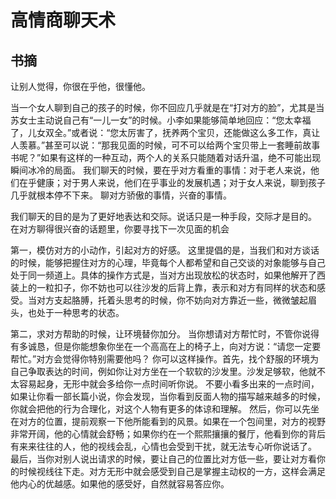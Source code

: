# 高情商聊天术
## 书摘
让别人觉得，你很在乎他，很懂他。

当一个女人聊到自己的孩子的时候，你不回应几乎就是在“打对方的脸”，尤其是当苏女士主动说自己有“一儿一女”的时候。小李如果能够简单地回应：“您太幸福了，儿女双全。”或者说：“您太厉害了，抚养两个宝贝，还能做这么多工作，真让人羡慕。”甚至可以说：“那我见面的时候，可不可以给两个宝贝带上一套睡前故事书呢？”如果有这样的一种互动，两个人的关系只能随着对话升温，绝不可能出现瞬间冰冷的局面。
我们聊天的时候，要在乎对方看重的事情：对于老人来说，他们在乎健康；对于男人来说，他们在乎事业的发展机遇；对于女人来说，聊到孩子几乎就根本停不下来。
聊对方骄傲的事情，兴奋的事情。

我们聊天的目的是为了更好地表达和交际。说话只是一种手段，交际才是目的。
在对方聊得很兴奋的话题里，你要寻找下一次见面的机会


第一，模仿对方的小动作，引起对方的好感。
这里提倡的是，当我们和对方谈话的时候，能够把握住对方的心理，毕竟每个人都希望和自己交谈的对象能够与自己处于同一频道上。具体的操作方式是，当对方出现放松的状态时，如果他解开了西装上的一粒扣子，你不妨也可以往沙发的后背上靠，表示和对方有同样的状态和感受。当对方支起胳膊，托着头思考的时候，你不妨向对方靠近一些，微微皱起眉头，也处于一种思考的状态。

第二，求对方帮助的时候，让环境替你加分。
当你想请对方帮忙时，不管你说得有多诚恳，但是你能想象你坐在一个高高在上的椅子上，向对方说：“请您一定要帮忙。”对方会觉得你特别需要他吗？
你可以这样操作。首先，找个舒服的环境为自己争取表达的时间，例如你让对方坐在一个软软的沙发里。沙发足够软，他就不太容易起身，无形中就会多给你一点时间听你说。
不要小看多出来的一点时间，如果让你看一部长篇小说，你会发现，当你看到反面人物的描写越来越多的时候，你就会把他的行为合理化，对这个人物有更多的体谅和理解。
然后，你可以先坐在对方的位置，提前观察一下他所能看到的风景。如果在一个包间里，对方的视野非常开阔，他的心情就会舒畅；如果你约在一个熙熙攘攘的餐厅，他看到你的背后有来来往往的人，他的视线会乱，心情也会受到干扰，就无法专心听你说话了。
最后，当你对别人说出请求的时候，要让自己的位置比对方低一些，要让对方看你的时候视线往下走。对方无形中就会感受到自己是掌握主动权的一方，这样会满足他内心的优越感。如果他的感受好，自然就容易答应你。

